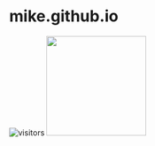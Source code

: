 # mike.github.io
![visitors](https://visitor-badge.glitch.me/badge?page_id=page.id)
<img height="180em" src="https://github-readme-stats.vercel.app/api?username=michaelbeda86&show_icons=true&hide_border=true&&count_private=true&include_all_commits=true" />
